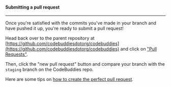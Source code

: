 #### Submitting a pull request
----

Once you're satisfied with the commits you've made in your branch and have pushed it up, you're ready to submit a pull request!

Head back over to the parent repository at [https://github.com/codebuddiesdotorg/codebuddies](https://github.com/codebuddiesdotorg/codebuddies) and click on ["Pull Requests"](https://github.com/codebuddiesdotorg/codebuddies/pulls).

Then, click the "new pull request" button and compare your branch with the `staging` branch on the CodeBuddies repo.

Here are some tips on [how to create the perfect pull request](https://github.com/blog/1943-how-to-write-the-perfect-pull-request).